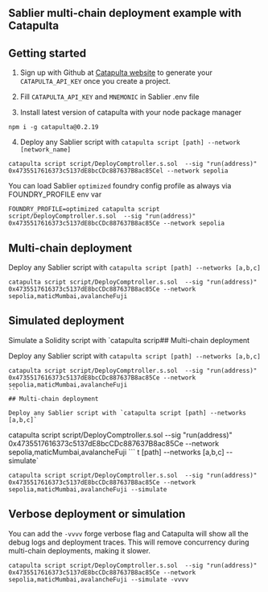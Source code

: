 ## Sablier multi-chain deployment example with Catapulta

## Getting started

1. Sign up with Github at [Catapulta website](https://catapulta.sh) to generate your `CATAPULTA_API_KEY` once you create
   a project.

2. Fill `CATAPULTA_API_KEY` and `MNEMONIC` in Sablier .env file

3. Install latest version of catapulta with your node package manager

```
npm i -g catapulta@0.2.19
```

4. Deploy any Sablier script with `catapulta script [path] --network [network_name]`

```
catapulta script script/DeployComptroller.s.sol  --sig "run(address)" 0x4735517616373c5137dE8bcCDc887637B8ac85Cel --network sepolia
```

You can load Sablier `optimized` foundry config profile as always via FOUNDRY_PROFILE env var

```
FOUNDRY_PROFILE=optimized catapulta script script/DeployComptroller.s.sol  --sig "run(address)" 0x4735517616373c5137dE8bcCDc887637B8ac85Ce --network sepolia
```

## Multi-chain deployment

Deploy any Sablier script with `catapulta script [path] --networks [a,b,c]`

```
catapulta script script/DeployComptroller.s.sol  --sig "run(address)" 0x4735517616373c5137dE8bcCDc887637B8ac85Ce --network sepolia,maticMumbai,avalancheFuji
```

## Simulated deployment

Simulate a Solidity script with `catapulta scrip## Multi-chain deployment

Deploy any Sablier script with `catapulta script [path] --networks [a,b,c]`

````
catapulta script script/DeployComptroller.s.sol  --sig "run(address)" 0x4735517616373c5137dE8bcCDc887637B8ac85Ce --network sepolia,maticMumbai,avalancheFuji
```
## Multi-chain deployment

Deploy any Sablier script with `catapulta script [path] --networks [a,b,c]`

````

catapulta script script/DeployComptroller.s.sol --sig "run(address)" 0x4735517616373c5137dE8bcCDc887637B8ac85Ce
--network sepolia,maticMumbai,avalancheFuji ``` t [path] --networks [a,b,c] --simulate`

```
catapulta script script/DeployComptroller.s.sol  --sig "run(address)" 0x4735517616373c5137dE8bcCDc887637B8ac85Ce --network sepolia,maticMumbai,avalancheFuji --simulate
```

## Verbose deployment or simulation

You can add the `-vvvv` forge verbose flag and Catapulta will show all the debug logs and deployment traces. This will
remove concurrency during multi-chain deployments, making it slower.

```
catapulta script script/DeployComptroller.s.sol  --sig "run(address)" 0x4735517616373c5137dE8bcCDc887637B8ac85Ce --network sepolia,maticMumbai,avalancheFuji --simulate -vvvv
```
